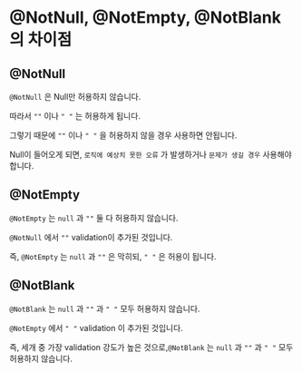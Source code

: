 # @NotNull, @NotEmpty, @NotBlank 의 차이점

## @NotNull

`@NotNull` 은 Null만 허용하지 않습니다.

따라서 `""` 이나 `" "` 는 허용하게 됩니다. 

그렇기 때문에 `""` 이나 `" "` 을 허용하지 않을 경우 사용하면 안됩니다. 

Null이 들어오게 되면, `로직에 예상치 못한 오류` 가 발생하거나 `문제가 생길 경우` 사용해야 합니다. 

## @NotEmpty

`@NotEmpty` 는 `null` 과 `""` 둘 다 허용하지 않습니다. 

`@NotNull` 에서 `""` validation이 추가된 것입니다.

즉, `@NotEmpty` 는 `null` 과 `""` 은 막히되, `" "` 은 허용이 됩니다.

## @NotBlank

`@NotBlank` 는 `null` 과 `""` 과 `" "` 모두 허용하지 않습니다.

`@NotEmpty` 에서 `" "` validation 이 추가된 것입니다.

즉, 세개 중 가장 validation 강도가 높은 것으로,`@NotBlank` 는 `null` 과 `""` 과 `" "` 모두 허용하지 않습니다.
